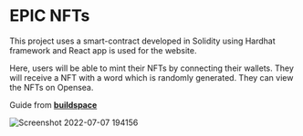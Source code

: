 # EPIC NFTs 

This project uses a smart-contract developed in Solidity using Hardhat framework and React app is used for the website.

Here, users will be able to mint their NFTs by connecting their wallets. They will receive a NFT with a word which is randomly generated. They can view the NFTs on Opensea.

Guide from **[buildspace](https://buildspace.so/)**

![Screenshot 2022-07-07 194156](https://user-images.githubusercontent.com/91958667/177805680-e55338d5-c72e-4449-bae0-f92a75457aa3.png)
